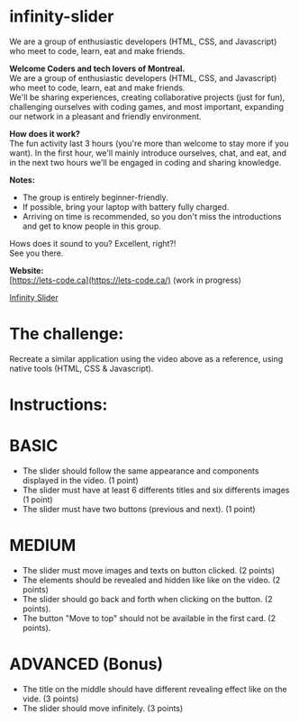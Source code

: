 # infinity-slider
We are a group of enthusiastic developers (HTML, CSS, and Javascript) who meet to code, learn, eat and make friends.


**Welcome Coders and tech lovers of Montreal.**  
We are a group of enthusiastic developers (HTML, CSS, and Javascript) who meet to code, learn, eat and make friends.  
We'll be sharing experiences, creating collaborative projects (just for fun), challenging ourselves with coding games, and most important, expanding our network in a pleasant and friendly environment.

**How does it work?**  
The fun activity last 3 hours (you're more than welcome to stay more if you want). In the first hour, we'll mainly introduce ourselves, chat, and eat, and in the next two hours we'll be engaged in coding and sharing knowledge.

**Notes:**  
- The group is entirely beginner-friendly.  
- If possible, bring your laptop with battery fully charged.  
- Arriving on time is recommended, so you don't miss the introductions and get to know people in this group.

Hows does it sound to you? Excellent, right?!  
See you there.

**Website:**  
[https://lets-code.ca](https://lets-code.ca/)  (work in progress)

[Infinity Slider](https://lets-code.ca/challenges.html#)

# The challenge:

Recreate a similar application using the video above as a reference, using native tools (HTML, CSS & Javascript).  

# Instructions:

# BASIC #  
- The slider should follow the same appearance and components displayed in the video. (1 point)  
- The slider must have at least 6 differents titles and six differents images (1 point)  
- The slider must have two buttons (previous and next). (1 point)  
  
  
  
  
# MEDIUM #  
- The slider must move images and texts on button clicked. (2 points)  
- The elements should be revealed and hidden like like on the video. (2 points)  
- The slider should go back and forth when clicking on the button. (2 points).  
- The button "Move to top" should not be available in the first card. (2 points).  
  
  
  
# ADVANCED (Bonus) #  
- The title on the middle should have different revealing effect like on the vide. (3 points)  
- The slider should move infinitely. (3 points)
